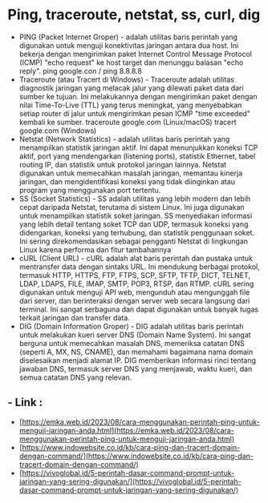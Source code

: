 # Ping, traceroute, netstat, ss, curl, dig

- PING (Packet Internet Groper) - adalah utilitas baris perintah yang digunakan untuk menguji konektivitas jaringan antara dua host. Ini bekerja dengan mengirimkan paket Internet Control Message Protocol (ICMP) "echo request" ke host target dan menunggu balasan "echo reply".
  ping google.con / ping 8.8.8.8
- Traceroute (atau Tracert di Windows) - Traceroute adalah utilitas diagnostik jaringan yang melacak jalur yang dilewati paket data dari sumber ke tujuan. Ini melakukannya dengan mengirimkan paket dengan nilai Time-To-Live (TTL) yang terus meningkat, yang menyebabkan setiap router di jalur untuk mengirimkan pesan ICMP "time exceeded" kembali ke sumber.
  traceroute google.com (Linux/macOS)
  tracert google.com (Windows)
- Netstat (Network Statistics) - adalah utilitas baris perintah yang menampilkan statistik jaringan aktif. Ini dapat menunjukkan koneksi TCP aktif, port yang mendengarkan (listening ports), statistik Ethernet, tabel routing IP, dan statistik untuk protokol jaringan lainnya.
  Netstat digunakan untuk memecahkan masalah jaringan, memantau kinerja jaringan, dan mengidentifikasi koneksi yang tidak diinginkan atau program yang menggunakan port tertentu.
- SS (Socket Statistics) - SS adalah utilitas yang lebih modern dan lebih cepat daripada Netstat, terutama di sistem Linux. Ini juga digunakan untuk menampilkan statistik soket jaringan.
  SS menyediakan informasi yang lebih detail tentang soket TCP dan UDP, termasuk koneksi yang didengarkan, koneksi yang terhubung, dan statistik penggunaan soket. Ini sering direkomendasikan sebagai pengganti Netstat di lingkungan Linux karena performa dan fitur tambahannya
- cURL (Client URL) -  cURL adalah alat baris perintah dan pustaka untuk mentransfer data dengan sintaks URL. Ini mendukung berbagai protokol, termasuk HTTP, HTTPS, FTP, FTPS, SCP, SFTP, TFTP, DICT, TELNET, LDAP, LDAPS, FILE, IMAP, SMTP, POP3, RTSP, dan RTMP.
   cURL sering digunakan untuk menguji API web, mengunduh atau mengunggah file dari server, dan berinteraksi dengan server web secara langsung dari terminal. Ini sangat serbaguna dan dapat digunakan untuk banyak tugas terkait jaringan dan transfer data.
- DIG (Domain Information Groper) - DIG adalah utilitas baris perintah untuk melakukan kueri server DNS (Domain Name System). Ini sangat berguna untuk memecahkan masalah DNS, memeriksa catatan DNS (seperti A, MX, NS, CNAME), dan memahami bagaimana nama domain diselesaikan menjadi alamat IP. DIG memberikan informasi rinci tentang jawaban DNS, termasuk server DNS yang menjawab, waktu kueri, dan semua catatan DNS yang relevan.

## - Link :
  - [https://emka.web.id/2023/08/cara-menggunakan-perintah-ping-untuk-menguji-jaringan-anda.html](https://emka.web.id/2023/08/cara-menggunakan-perintah-ping-untuk-menguji-jaringan-anda.html)
  - [https://www.indowebsite.co.id/kb/cara-ping-dan-tracert-domain-dengan-command/](https://www.indowebsite.co.id/kb/cara-ping-dan-tracert-domain-dengan-command/)
  - [https://vivoglobal.id/5-perintah-dasar-command-prompt-untuk-jaringan-yang-sering-digunakan/](https://vivoglobal.id/5-perintah-dasar-command-prompt-untuk-jaringan-yang-sering-digunakan/)




  
